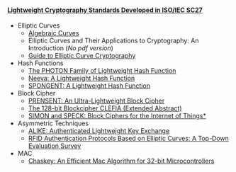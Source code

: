 #### [Lightweight Cryptography Standards Developed in ISO/IEC SC27](https://www.nist.gov/sites/default/files/documents/2016/10/17/chen-presentation-lwc2016.pdf)

- Elliptic Curves
  - [Algebraic Curves](http://www.math.lsa.umich.edu/~wfulton/CurveBook.pdf)
  - Elliptic Curves and Their Applications to Cryptography: An Introduction (*No pdf version*)
  - [Guide to Elliptic Curve Cryptography](http://crypto.cs.mcgill.ca/~simonpie/webdav/ipad/EBook/Crypto/Guide%20to%20Elliptic%20Curve%20Cryptography%20-%20D.%20Hankerson,%20A.%20Menezes,%20S.%20Vanstone.pdf)
- Hash Functions
  - [The PHOTON Family of Lightweight Hash Function](https://eprint.iacr.org/2011/609.pdf)
  - [Neeva: A Lightweight Hash Function](https://eprint.iacr.org/2016/042.pdf)
  - [SPONGENT: A Lightweight Hash Function](https://pdfs.semanticscholar.org/4fde/37305ce08acc093ba20117fc77412dba037b.pdf)
- Block Cipher
  - [PRENSENT: An Ultra-Lightweight Block Cipher](http://www.lightweightcrypto.org/present/present_ches2007.pdf)
  - [The 128-bit Blockcipher CLEFIA (Extended Abstract)](https://www.iacr.org/archive/fse2007/45930182/45930182.pdf)
  - [SIMON and SPECK: Block Ciphers for the Internet of Things*](https://csrc.nist.gov/csrc/media/events/lightweight-cryptography-workshop-2015/documents/papers/session1-shors-paper.pdf)
- Asymmetric Techniques
  - [ALIKE: Authenticated Lightweight Key Exchange](https://pdfs.semanticscholar.org/presentation/ab59/f348e477b875c1b5dbf041d1e06e3d98793f.pdf)
  - [RFID Authentication Protocols Based on Elliptic Curves: A Top-Down Evaluation Survey](https://online.tugraz.at/tug_online/voe_main2.getvolltext?pCurrPk=43273)
- MAC
  - [Chaskey: An Efficient Mac Algorithm for 32-bit Microcontrollers](https://eprint.iacr.org/2014/386.pdf)